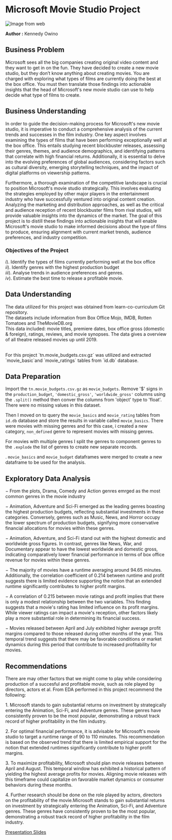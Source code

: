 # Microsoft Movie Studio Project
![Image from web](https://tibs.ac.ke/uploads/course_cover_images/FILM_PRODUCTION_1.jpg)


**Author :** Kennedy Owino


## Business Problem


Microsoft sees all the big companies creating original video content and they want to get in on the fun. They have decided to create a new movie studio, but they don’t know anything about creating movies. You are charged with exploring what types of films are currently doing the best at the box office. You must then translate those findings into actionable insights that the head of Microsoft's new movie studio can use to help decide what type of films to create.

## Business Understanding

In order to guide the decision-making process for Microsoft's new movie studio, it is imperative to conduct a comprehensive analysis of the current trends and successes in the film industry. One key aspect involves examining the types of films that have been performing exceptionally well at the box office. This entails studying recent blockbuster releases, assessing their genres, themes, and audience demographics, and identifying patterns that correlate with high financial returns. Additionally, it is essential to delve into the evolving preferences of global audiences, considering factors such as cultural diversity, emerging storytelling techniques, and the impact of digital platforms on viewership patterns.

Furthermore, a thorough examination of the competitive landscape is crucial to position Microsoft's movie studio strategically. This involves evaluating the strategies employed by other major players in the entertainment industry who have successfully ventured into original content creation. Analyzing the marketing and distribution approaches, as well as the critical and audience reception of recent blockbuster films from rival studios, will provide valuable insights into the dynamics of the market. The goal of this project is to distill these findings into actionable insights that will enable Microsoft's movie studio to make informed decisions about the type of films to produce, ensuring alignment with current market trends, audience preferences, and industry competition.


### Objectives of the Project


$i).$ Identify the types of films currently performing well at the box office
<br>
$ii).$ Identify genres with the highest production budget
<br>
$iii).$ Analyse trends in audience preferences and genres.
<br>
$iv).$ Estimate the best time to release a profitable movie.



## Data Understanding

The data utilized for this project was obtained from learn-co-curriculum Git repository.
<br>
The datasets include information from Box Office Mojo, IMDB, Rotten Tomatoes and TheMovieDB.org
<br>
This data included: movie titles, premiere dates, box office gross (domestic & foreign), ratings, reviews, and movie synopses. The data gives a overview of all theatre released movies up until 2019.

<br>
For this project  `tn.movie_budgets.csv.gz` was utilized  and extracted `movie_basic`and `movie_ratings` tables from `id.db` database.


## Data Preparation

Import the `tn.movie_budgets.csv.gz` as `movie_budgets`. Remove '$' signs in the `production_budget`, `'domestic_gross'`, `'worldwide_gross'` columns using the `.split()` method then conver the columns from 'object' type to 'float'. There were no missing values in this dataset.

Then I moved on to query the `movie_basics` and `movie_rating` tables from `id.db` database and store the results in variable called `movie_basics`. 
There were movies with missing genres and for this case, i created a new category, `non_defined` genre to represent movies with missing genres.

For movies with multiple genres I split the genres to component genres to the `.explode` the list of genres to create new separate records.

$.$ `movie_basics` and `movie_budget` dataframes were merged to  create a new dataframe to be used for the analysis.


## Exploratory Data Analysis

$-$ From the plots, Drama, Comedy and Action genres emrged as the most common genres in the movie industry

$-$ Animation, Adventure and Sci-Fi emerged as the leading genres boasting the highest production budgets, reflecting substantial investments in these categories. Conversely, genres such as Music, News, and Horror occupy the lower spectrum of production budgets, signifying more conservative financial allocations for movies within these genres.

$-$ Animation, Adventure, and Sci-Fi stand out with the highest domestic and worldwide gross figures. In contrast, genres like News, War, and Documentary appear to have the lowest worldwide and domestic gross, indicating comparatively lower financial performance in terms of box office revenue for movies within these genres.

$-$ The majority of movies have a runtime averaging around 94.65 minutes. Additionally, the correlation coefficient of 0.214 between runtime and profit suggests there is limited evidence supporting the notion that an extended runtime significantly contributes to higher profit margins.

$-$ A correlation of 0.215 between movie ratings and profit implies that there is only a modest relationship between the two variables. This finding suggests that a movie's rating has limited influence on its profit margins. While viewer ratings can impact a movie's reception, other factors likely play a more substantial role in determining its financial success.

$-$ Movies released between April and July exhibited higher average profit margins compared to those released during other months of the year. This temporal trend suggests that there may be favorable conditions or market dynamics during this period that contribute to increased profitability for movies.


## Recommendations

There are may other factors that we might come to play while considering production of a succesful and profitable movie, such as role played by directors, actors et al. From EDA performed in this project recommend the following:

$1.$ Microsoft stands to gain substantial returns on investment by strategically entering the Animation, Sci-Fi, and Adventure genres. These genres have consistently proven to be the most popular, demonstrating a robust track record of higher profitability in the film industry.

$2.$ For optimal financial performance, it is advisable for Microsoft's movie studio to target a runtime range of 90 to 110 minutes. This recommendation is based on the observed trend that there is limited empirical support for the notion that extended runtimes significantly contribute to higher profit margins.

$3.$ To maximize profitability, Microsoft should plan movie releases between April and August. This temporal window has exhibited a historical pattern of yielding the highest average profits for movies. Aligning movie releases with this timeframe could capitalize on favorable market dynamics or consumer behaviors during these months.

$4.$ Further research should be done on the role played by actors, directors on the profitability of the movie.Microsoft stands to gain substantial returns on investment by strategically entering the Animation, Sci-Fi, and Adventure genres. These genres have consistently proven to be the most popular, demonstrating a robust track record of higher profitability in the film industry.



[Presentation Slides](https://docs.google.com/presentation/d/1B0_ji9WTByNSZRDYcfEIPDTii2ot1JZT-QTXBkkKK-0/edit#slide=id.p)